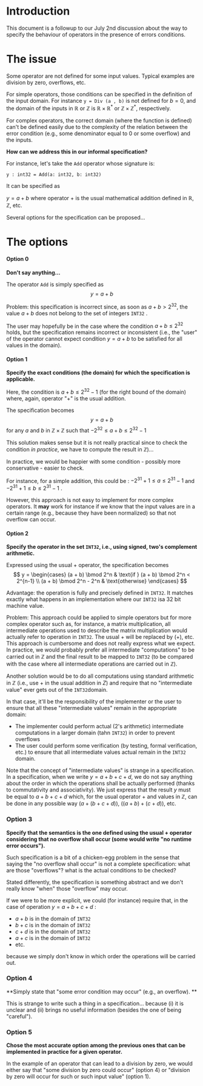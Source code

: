 # Introduction

This document is a followup to our July 2nd discussion about the way to specify the behaviour of operators in the presence of errors conditions.

# The issue 
Some operator are not defined for some input values. Typical examples are division by zero, overflows, etc.

For simple operators, those conditions can be specified in the definition of the input domain. For instance `y = Div (a , b)` is not defined for $b=0$, and the domain of the inputs in $\mathbb R$ or $\mathbb Z$ is $\mathbb R\times \mathbb R^*$  or $\mathbb Z\times \mathbb Z^*$, respectively.

For complex operators, the correct domain (where the function is defined) can't be defined easily due to the complexity of the relation between the error condition (e.g., some denominator equal to 0 or some overflow) and the inputs. 

**How can we address this in our informal specification?**

For instance, let's take the `Add` operator whose signature is:

`y : int32 = Add(a: int32, b: int32)`

It can be specified as 

$y = a+b$ where operator $+$ is the usual mathematical addition defined in $\mathbb R$, $\mathbb Z$, etc.

Several options for the specification can be proposed...

# The options

#### Option 0
**Don't say anything...**

The operator `Add` is simply specified as 
$$y = a + b $$

Problem: this specification is incorrect since, as soon as $a+b > 2^{32}$, the value $a+b$ does not belong to the set of integers `INT32`
.

The user may hopefully be in the case where the condition $a+b\leq 2^{32}$  holds, but the specification remains incorrect or inconsistent (i.e., the "user" of the operator cannot expect condition $y=a+b$ to be satisfied for all values in the domain). 

#### Option 1
**Specify the exact conditions (the domain) for which the specification is applicable.**

Here, the condition is $a+b \leq 2^{32}-1$ (for the right bound of the domain) where, again, operator "$+$" is the usual addition.

The specification becomes
$$y = a + b $$
for any $a$ and $b$ in $\mathbb Z \times \mathbb Z$  such that 
$-2^{32} \leq a+b \leq 2^{32}-1$

This solution makes sense but it is not really practical since to check the condition *in practice*, we have to compute the result in $\mathbb Z$)...

In practice, we would be happier with some condition - possibly more conservative - easier to check.

For instance, for a simple addition, this could be : $-2^{31}+1\leq a \leq 2^{31}-1$  and $-2^{31}+1 \leq b \leq 2^{31}-1$ .

However, this approach is not easy to implement for more complex operators. It **may** work for instance if we know that the input values are in a certain range (e.g., because they have been normalized) so that not overflow can occur. 

#### Option 2 
**Specify the operator in the set `INT32`, i.e.,  using signed, two's complement arithmetic.**

Expressed using the usual $+$ operator, the specification becomes
$$
y =
\begin{cases}
(a + b) \bmod 2^n & \text{if } (a + b) \bmod 2^n < 2^{n-1} \\
(a + b) \bmod 2^n - 2^n & \text{otherwise}
\end{cases}
$$

Advantage: the operation is fully and precisely defined in `INT32`. It matches exactly what happens in an implementation where our `INT32` isa 32 bit machine value. 

Problem: This approach could be applied to simple operators but for more complex operator such as, for instance, a matrix multiplication, all intermediate operations used to describe the matrix multiplication would actually refer to operation in `INT32`. The usual $+$ will be replaced by $(+)$, etc. This approach is cumbersome and does not really express what we expect. In practice, we would probably prefer all intermediate "computations" to be carried out in $\mathbb Z$ and the final result to be mapped to `INT32` (to be compared with the case where all intermediate operations are carried out in $\mathbb Z$).

Another solution would be to do all computations using standard arithmetic in $\mathbb Z$  (i.e., use $+$ in the usual addition in $Z$) and require that no "intermediate value" ever gets out of the `INT32`domain.

In that case, it'll be the responsibility of the implementer or the user to ensure that all these "intermediate values" remain in the appropriate domain:
- The implementer could perform actual (2's arithmetic) intermediate computations in a larger domain (tahn `INT32`) in order to prevent overflows
- The user could perform some verification (by testing, formal verification, etc.) to ensure that all intermediate values actual remain in the `INT32` domain.

Note that the concept of "intermediate values" is strange in a specification. In a specification, when we write $y=a+b+c+d$, we do not say anything about the order in which the operations shall be actually  performed (thanks to commutativity and associativity). We just express that the result $y$ must be equal to $a+b+c+d$ which, for the usual operator $+$ and values in $\mathbb Z$, can be done in any possible way ($a+(b+c+d))$, $((a+b)+(c+d)$), etc.

### Option 3
**Specify that the semantics is the one defined using the usual $+$ operator considering that no overflow shall occur (some  would write "no runtime error occurs").**

Such specification is a bit of a chicken-egg problem in the sense that saying the "no overflow shall occur" is not a complete specification: what are those "overflows"? what is the actual conditions to be checked?

Stated differently, the specification is something abstract and we don't really know "when" those "overflow" may occur. 

If we were to be more explicit, we could (for instance) require that, in the case of operation $y=a+b+c+d$ :
- $a+b$ is in the domain of `INT32`
- $b+c$ is in the domain of `INT32`
- $c+d$ is in the domain of `INT32`
- $a+c$ is in the domain of `INT32`
- etc. 
  
because we simply don't know in which order the operations will be carried out.

### Option 4
**Simply state that "some error condition may occur" (e.g., an overflow). 
**

This is strange to write such a thing in a specification... because (i) it is unclear and (ii) brings no useful information (besides the one of being "careful").

### Option 5
**Chose the most accurate option among the previous ones that can be implemented in practice for a given operator.**

In the example of an operator that can lead to a division by zero, we would either say that "some division by zero could occur" (option 4) or "division by zero will occur for such or such input value" (option 1).

